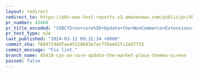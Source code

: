 ```yaml
---
layout: redirect
redirect_to: https://a8c-woo-test-reports.s3.amazonaws.com/public/pr/45468/e2e/index.html
pr_number: 45468
pr_title_encoded: "%5BCYS+on+core%5D+Update+the+WooCommerce+Extensions+Themes+page+to+include+references+to+the+CYS"
pr_test_type: e2e
last_published: "2024-03-12 09:32:34 +0000"
commit_sha: f884719ddfae45520693efacff8ae61fc2dd7f33
commit_message: "Fix lint."
branch_name: 45418-cys-on-core-update-the-market-place-themes-screen
passed: false
---
```

